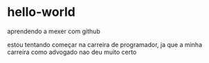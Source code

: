 # hello-world
aprendendo a mexer com github

estou tentando começar na carreira de programador, ja que a minha carreira como advogado nao deu muito certo

